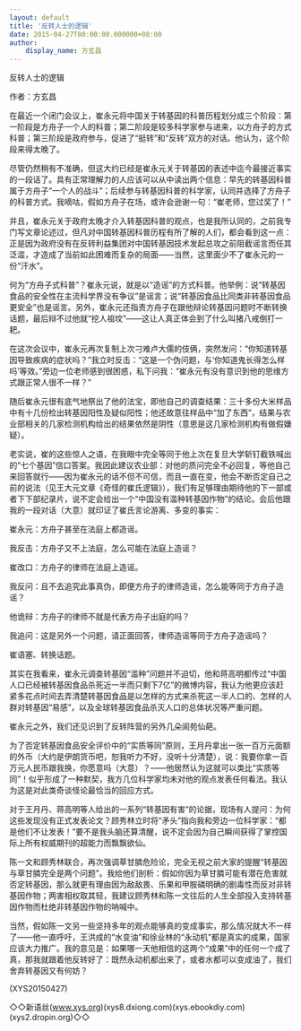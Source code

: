 ```yaml
---
layout: default
title: '反转人士的逻辑'
date: 2015-04-27T00:00:00.000000+08:00
author:
    display_name: 方玄昌
---
```


反转人士的逻辑

作者：方玄昌

在最近一个闭门会议上，崔永元将中国关于转基因的科普历程划分成三个阶段：第一阶段是方舟子一个人的科普；第二阶段是较多科学家参与进来，以方舟子的方式科普；第三阶段是政府参与，促进了“挺转”和“反转”双方的对话。他认为，这个阶段来得太晚了。

尽管仍然稍有不准确，但这大约已经是崔永元关于转基因的表述中迄今最接近事实的一段话了。具有正常理解力的人应该可以从中读出两个信息：早先的转基因科普属于方舟子“一个人的战斗”；后续参与转基因科普的科学家，认同并选择了方舟子的科普方式。我嘀咕，假如方舟子在场，或许会逊谢一句：“崔老师，您过奖了！”

并且，崔永元关于政府太晚才介入转基因科普的观点，也是我所认同的，之前我专门写文章论述过，但凡对中国转基因科普历程有所了解的人们，都会看到这一点：正是因为政府没有在反转利益集团对中国转基因技术发起总攻之前阻截谣言而任其泛滥，才造成了当前如此困难而复杂的局面——当然，这里面少不了崔永元的一份“汗水”。

何为“方舟子式科普”？崔永元说，就是以“造谣”的方式科普。他举例：说“转基因食品的安全性在主流科学界没有争议”是谣言；说“转基因食品比同类非转基因食品更安全”也是谣言。另外，崔永元还指责方舟子在跟他辩论转基因问题时不断转换话题，最后辩不过他就“挖人祖坟”——这让人真正体会到了什么叫猪八戒倒打一耙。

在这次会议中，崔永元再次复制上次刁难卢大儒的伎俩，突然发问：“你知道转基因导致疾病的症状吗？”我立时反击：“这是一个伪问题，与‘你知道鬼长得怎么样吗’等效。”旁边一位老师感到很困惑，私下问我：“崔永元有没有意识到他的思维方式跟正常人很不一样？”

随后崔永元很有底气地祭出了他的法宝，即他自己的调查结果：三十多份大米样品中有十几份检出转基因阳性及疑似阳性；他还故意往样品中“加了东西”，结果与农业部相关的几家检测机构给出的结果依然是阴性（意思是这几家检测机构有做假嫌疑）。

老实说，崔的这些惊人之语，在我眼中完全等同于他上次在复旦大学斩钉截铁喊出的“七个基因”信口答案。我因此建议农业部：对他的质问完全不必回复，等他自己来回答就行——因为崔永元的话不但不可信，而且一直在变，他会不断否定自己之前的说法（见王大元文章《奇怪的崔氏逻辑》），我们有足够理由期待他的下一部或者下下部纪录片，说不定会给出一个“中国没有滥种转基因作物”的结论。会后他跟我的一段对话（大意）就印证了崔氏言论游离、多变的事实：

崔永元：方舟子甚至在法庭上都造谣。

我反击：方舟子又不上法庭，怎么可能在法庭上造谣？

崔改口：方舟子的律师在法庭上造谣。

我反问：且不去追究此事真伪，即便方舟子的律师造谣，怎么能等同于方舟子造谣？

他诡辩：方舟子的律师不就是代表方舟子出庭的吗？

我追问：这是另外一个问题，请正面回答，律师造谣等同于方舟子造谣吗？

崔语塞、转换话题。

其实在我看来，崔永元调查转基因“滥种”问题并不迫切，他和蒋高明都传过“中国人口已经被转基因食品杀死近一半而只剩下7亿”的微博内容，我认为他更应该赶紧多花点时间去弄清楚转基因食品是以怎样的方式来杀死这一半人口的、怎样的人群对转基因“易感”，以及全球转基因食品杀灭人口的总体状况等严重问题。

崔永元之外，我们还见识到了反转阵营的另外几朵阆苑仙葩。

为了否定转基因食品安全评价中的“实质等同”原则，王月丹拿出一张一百万元面额的外币（大约是伊朗货币吧，恕我听力不好，没听十分清楚），说：我要你拿一百万元人民币跟我换，你愿意吗（大意）？——他居然认为这就可以类比“实质等同”！似乎形成了一种默契，我方几位科学家均未对他的观点发表任何看法。我认为这是对此类奇谈怪论最恰当的回应方式。

对于王月丹、蒋高明等人给出的一系列“转基因有害”的论据，现场有人提问：为何这些发现没有正式发表论文？顾秀林立时将“矛头”指向我和旁边一位科学家：“都是他们不让发表！”要不是我头脑还算清醒，说不定会因为自己瞬间获得了掌控国际上所有权威期刊的超能力而飘飘欲仙。

陈一文和顾秀林联合，再次强调草甘膦危险论，完全无视之前大家的提醒“转基因与草甘膦完全是两个问题”。我给他们剖析：假如你因为草甘膦可能有潜在危害就否定转基因，那么就更有理由因为敌敌畏、乐果和甲胺磷明确的剧毒性而反对非转基因作物；两害相权取其轻，我建议顾秀林和陈一文往后的人生全部投入支持转基因作物而杜绝非转基因作物的呐喊中。

当然，假如陈一文另一些坚持多年的观点能够真的变成事实，那么情况就大不一样了——他一直呼吁，王洪成的“水变油”和徐业林的“永动机”都是真实的成果，国家应该大力推广。我的意见是：如果哪一天他相信的这两个“成果”中的任何一个成了真，那我就跟着他反转好了：既然永动机都出来了，或者水都可以变成油了，我们舍弃转基因又有何妨？

(XYS20150427)

◇◇新语丝(www.xys.org)(xys8.dxiong.com)(xys.ebookdiy.com)(xys2.dropin.org)◇◇

